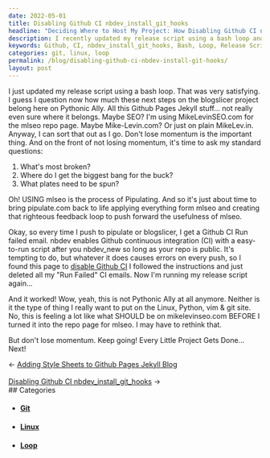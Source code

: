 ```yaml
---
date: 2022-05-01
title: Disabling Github CI nbdev_install_git_hooks
headline: "Deciding Where to Host My Project: How Disabling Github CI nbdev_install_git_hooks Led Me to mikelevinseo.com"
description: I recently updated my release script using a bash loop and asked myself a few questions to help me decide what the next steps should be. After disabling Github CI nbdev_install_git_hooks and running my release script, I decided the best place to host my project was mikelevinseo.com. Read my blog post to find out how I got there and what I did next.
keywords: Github, CI, nbdev_install_git_hooks, Bash, Loop, Release Script, Hosting, mikelevinseo.com, Repo Page
categories: git, linux, loop
permalink: /blog/disabling-github-ci-nbdev-install-git-hooks/
layout: post
---
```



I just updated my release script using a bash loop. That was very satisfying. I
guess I question now how much these next steps on the blogslicer project belong
here on Pythonic Ally. All this Github Pages Jekyll stuff... not really even
sure where it belongs. Maybe SEO? I'm using MikeLevinSEO.com for the mlseo repo
page. Maybe Mike-Levin.com? Or just on plain MikeLev.in. Anyway, I can sort
that out as I go. Don't lose momentum is the important thing.  And on the front
of not losing momentum, it's time to ask my standard questions:

1. What's most broken?
2. Where do I get the biggest bang for the buck?
3. What plates need to be spun?

Oh! USING mlseo is the process of Pipulating. And so it's just about time to
bring pipulate.com back to life applying everything form mlseo and creating
that righteous feedback loop to push forward the usefulness of mlseo.

Okay, so every time I push to pipulate or blogslicer, I get a Github CI Run
failed email. nbdev enables Github continuous integration (CI) with a
easy-to-run script after you nbdev_new so long as your repo is public. It's
tempting to do, but whatever it does causes errors on every push, so I found
this page to [disable Github CI](https://docs.github.com/en/actions/managing-workflow-runs/disabling-and-enabling-a-workflow)
I followed the instructions and just deleted all my "Run Failed" CI emails. Now
I'm running my release script again...

And it worked! Wow, yeah, this is not Pythonic Ally at all anymore. Neither is
it the type of thing I really want to put on the Linux, Python, vim & git site.
No, this is feeling a lot like what SHOULD be on mikelevinseo.com BEFORE I
turned it into the repo page for mlseo. I may have to rethink that.

But don't lose momentum. Keep going! Every Little Project Gets Done... Next!

<div class="arrow-links"><div class="post-nav-prev"><span class="arrow">&larr;&nbsp;</span><a href="/blog/adding-style-sheets-to-github-pages-jekyll-blog/">Adding Style Sheets to Github Pages Jekyll Blog</a></div> &nbsp; <div class="post-nav-next"><a href="/blog/disabling-github-ci-nbdev-install-git-hooks/">Disabling Github CI nbdev_install_git_hooks</a><span class="arrow">&nbsp;&rarr;</span></div></div>
## Categories

<ul>
<li><h4><a href='/git/'>Git</a></h4></li>
<li><h4><a href='/linux/'>Linux</a></h4></li>
<li><h4><a href='/loop/'>Loop</a></h4></li></ul>